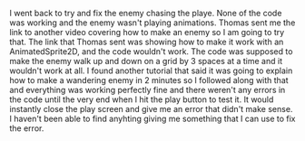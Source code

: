 I went back to try and fix the enemy chasing the playe. None of the code was working and the enemy wasn't playing animations. Thomas sent me the link to another video covering how to make an enemy so I am going to try that. The link that Thomas sent was showing how to make it work with an AnimatedSprite2D, and the code wouldn't work. The code was supposed to make the enemy walk up and down on a grid by 3 spaces at a time and it  wouldn't work at all. I found another tutorial that said it was going to explain how to make a wandering enemy in 2 minutes so I followed along with that and everything was working perfectly fine and there weren't any errors in the code until the very end when I hit the play button to test it. It would instantly close the play screen and give me an error that didn't make sense. I haven't been able to find anyhting giving me something that I can use to fix the error. 
